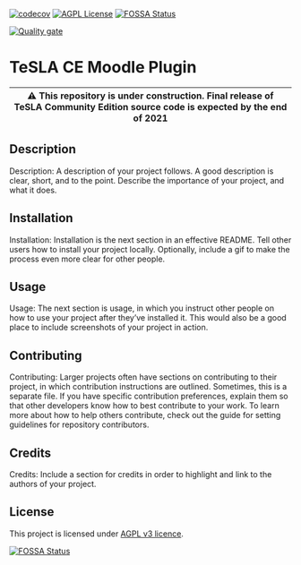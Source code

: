 [![codecov](https://codecov.io/gh/tesla-ce/moodle-plugin/branch/main/graph/badge.svg?token=C0zHLoU7rD)](https://codecov.io/gh/tesla-ce/moodle-plugin)
[![AGPL License](https://img.shields.io/badge/license-AGPL-blue.svg)](http://www.gnu.org/licenses/agpl-3.0)
[![FOSSA Status](https://app.fossa.com/api/projects/custom%2B26246%2Fgithub.com%2Ftesla-ce%2Fmoodle-plugin.svg?type=shield)](https://app.fossa.com/projects/custom%2B26246%2Fgithub.com%2Ftesla-ce%2Fmoodle-plugin?ref=badge_shield)

[![Quality gate](https://sonar.sunai.uoc.edu/api/project_badges/quality_gate?project=moodle-plugin)](https://sonar.sunai.uoc.edu/dashboard?id=moodle-plugin)

# TeSLA CE Moodle Plugin

| :warning: This repository is **under construction**. Final release of TeSLA Community Edition source code is expected by the **end of 2021** |
| --- |

## Description
Description: A description of your project follows. A good description is clear, short, and to the point. Describe the importance of your project, and what it does.

## Installation
Installation: Installation is the next section in an effective README. Tell other users how to install your project locally. Optionally, include a gif to make the process even more clear for other people.

## Usage
Usage: The next section is usage, in which you instruct other people on how to use your project after they’ve installed it. This would also be a good place to include screenshots of your project in action.

## Contributing
Contributing: Larger projects often have sections on contributing to their project, in which contribution instructions are outlined. Sometimes, this is a separate file. If you have specific contribution preferences, explain them so that other developers know how to best contribute to your work. To learn more about how to help others contribute, check out the guide for setting guidelines for repository contributors.

## Credits
Credits: Include a section for credits in order to highlight and link to the authors of your project.

## License
This project is licensed under [AGPL v3 licence](http://www.gnu.org/licenses/agpl-3.0).


[![FOSSA Status](https://app.fossa.com/api/projects/custom%2B26246%2Fgithub.com%2Ftesla-ce%2Fmoodle-plugin.svg?type=large)](https://app.fossa.com/projects/custom%2B26246%2Fgithub.com%2Ftesla-ce%2Fmoodle-plugin?ref=badge_large)
